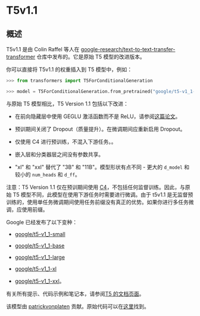 <!--
版权所有 2021 年 HuggingFace 团队。保留所有权利。

根据 Apache 许可证第 2.0 版（“-License-”）获得许可；除非符合许可证的规定，否则你不得使用此文件。你可以获取许可证的副本，<此处输入证书链接>

除非适用法律要求或书面同意，否则根据许可证分发的软件是基于“按原样”基础分发的，不附带任何明示或暗示的保证或条件。请参阅许可证以了解有关特定语言的权限以及许可证下的限制。

⚠️ 请注意，此文件为 Markdown 格式，但包含我们的文档构建程序（类似于 MDX）的特定语法，可能在你的 Markdown 查看器中无法正确显示。

-->

# T5v1.1

## 概述

T5v1.1 是由 Colin Raffel 等人在 [google-research/text-to-text-transfer-transformer](https://github.com/google-research/text-to-text-transfer-transformer/blob/main/released_checkpoints.md#t511) 仓库中发布的。它是原始 T5 模型的改进版本。

你可以直接将 T5v1.1 的权重插入到 T5 模型中，例如：

```python
>>> from transformers import T5ForConditionalGeneration

>>> model = T5ForConditionalGeneration.from_pretrained("google/t5-v1_1-base")
```

与原始 T5 模型相比，T5 Version 1.1 包括以下改进：

- 在前向隐藏层中使用 GEGLU 激活函数而不是 ReLU，请参阅[这篇论文](https://arxiv.org/abs/2002.05202)。

- 预训期间关闭了 Dropout（质量提升）。在微调期间应重新启用 Dropout。

- 仅使用 C4 进行预训练，不混入下游任务。。

- 嵌入层和分类器层之间没有参数共享。

- "xl" 和 "xxl" 替代了 "3B" 和 "11B"。模型形状有点不同 - 更大的 `d_model` 和较小的 `num_heads` 和 `d_ff`。

注意：T5 Version 1.1 仅在预训期间使用 [C4](https://huggingface.co/datasets/c4)，不包括任何监督训练。因此，与原始 T5 模型不同，此模型在使用下游任务时需要进行微调。由于 t5v1.1 是无监督预训练的，使用单任务微调期间使用任务前缀没有真正的优势。如果你进行多任务微调，应使用前缀。

Google 已经发布了以下变种：

- [google/t5-v1_1-small](https://huggingface.co/google/t5-v1_1-small)

- [google/t5-v1_1-base](https://huggingface.co/google/t5-v1_1-base)

- [google/t5-v1_1-large](https://huggingface.co/google/t5-v1_1-large)

- [google/t5-v1_1-xl](https://huggingface.co/google/t5-v1_1-xl)

- [google/t5-v1_1-xxl](https://huggingface.co/google/t5-v1_1-xxl)。

有关所有提示、代码示例和笔记本，请参阅[T5 的文档页面](t5)。

该模型由 [patrickvonplaten](https://huggingface.co/patrickvonplaten) 贡献。原始代码可以在[这里](https://github.com/google-research/text-to-text-transfer-transformer/blob/main/released_checkpoints.md#t511)找到。
